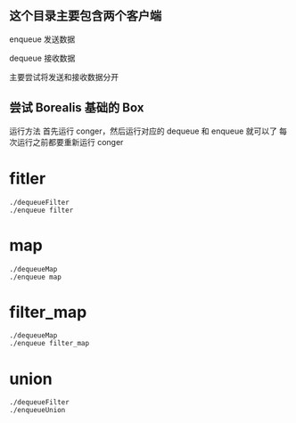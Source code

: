 ## 这个目录主要包含两个客户端

enqueue
	发送数据
	
dequeue
	接收数据
	
主要尝试将发送和接收数据分开

## 尝试 Borealis 基础的 Box
运行方法
首先运行 conger，然后运行对应的 dequeue 和 enqueue 就可以了
每次运行之前都要重新运行 conger

# fitler
```
./dequeueFilter
./enqueue filter
```

# map 
```
./dequeueMap
./enqueue map
```

# filter_map
```
./dequeueMap
./enqueue filter_map
```

# union
```
./dequeueFilter
./enqueueUnion
```